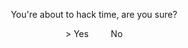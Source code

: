 <div align="center">
    <p>
        You're about to hack time, are you sure?
    </p>
    <p> > Yes &nbsp &nbsp &nbsp &nbsp No </p>
</div>
